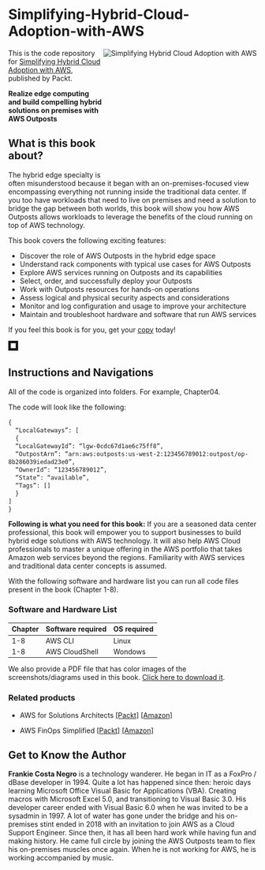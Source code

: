 


# Simplifying-Hybrid-Cloud-Adoption-with-AWS

<a href="https://www.packtpub.com/product/simplifying-hybrid-cloud-adoption-with-aws/9781803231754"><img src="https://static.packt-cdn.com/products/9781803231754/cover/smaller" alt="Simplifying Hybrid Cloud Adoption with AWS" height="256px" align="right"></a>

This is the code repository for [Simplifying Hybrid Cloud Adoption with AWS](https://www.packtpub.com/product/simplifying-hybrid-cloud-adoption-with-aws/9781803231754), published by Packt.

**Realize edge computing and build compelling hybrid solutions on premises with AWS Outposts**

## What is this book about?
The hybrid edge specialty is often misunderstood because it began with an on-premises-focused view encompassing everything not running inside the traditional data center. If you too have workloads that need to live on premises and need a solution to bridge the gap between both worlds, this book will show you how AWS Outposts allows workloads to leverage the benefits of the cloud running on top of AWS technology.

This book covers the following exciting features:
* Discover the role of AWS Outposts in the hybrid edge space
* Understand rack components with typical use cases for AWS Outposts
* Explore AWS services running on Outposts and its capabilities
* Select, order, and successfully deploy your Outposts
* Work with Outposts resources for hands-on operations
* Assess logical and physical security aspects and considerations
* Monitor and log configuration and usage to improve your architecture
* Maintain and troubleshoot hardware and software that run AWS services

If you feel this book is for you, get your [copy](https://www.amazon.com/dp/1803231750) today!

<a href="https://www.packtpub.com/?utm_source=github&utm_medium=banner&utm_campaign=GitHubBanner"><img src="https://raw.githubusercontent.com/PacktPublishing/GitHub/master/GitHub.png" 
alt="https://www.packtpub.com/" border="5" /></a>

## Instructions and Navigations
All of the code is organized into folders. For example, Chapter04.

The code will look like the following:
```
{
  “LocalGateways”: [
  {
  “LocalGatewayId”: “lgw-0cdc67d1ae6c75ff8”,
  “OutpostArn”: “arn:aws:outposts:us-west-2:123456789012:outpost/op-8b286039iedad23e0”,
  “OwnerId”: “123456789012”,
  “State”: “available”,
  “Tags”: []
  }
]
}
```

**Following is what you need for this book:**
If you are a seasoned data center professional, this book will empower you to support businesses to build hybrid edge solutions with AWS technology. It will also help AWS Cloud professionals to master a unique offering in the AWS portfolio that takes Amazon web services beyond the regions. Familiarity with AWS services and traditional data center concepts is assumed.

With the following software and hardware list you can run all code files present in the book (Chapter 1-8).
### Software and Hardware List
| Chapter | Software required | OS required |
| -------- | ------------------------------------ | ----------------------------------- |
| 1-8 | AWS CLI | Linux |
| 1-8 | AWS CloudShell | Wondows |

We also provide a PDF file that has color images of the screenshots/diagrams used in this book. [Click here to download it]( https://static.packt-cdn.com/downloads/9781803231754_ColorImages.pdf).

### Related products
* AWS for Solutions Architects [[Packt]](https://www.packtpub.com/product/aws-for-solutions-architects/9781789539233) [[Amazon]](https://www.amazon.in/dp/1789539234)

* AWS FinOps Simplified [[Packt]](https://www.packtpub.com/product/aws-finops-simplified/9781803247236) [[Amazon]](https://www.amazon.com/dp/1803247231)

## Get to Know the Author
**Frankie Costa Negro**
is a technology wanderer. He began in IT as a FoxPro / dBase developer in 1994. Quite a lot has happened since then: heroic days learning Microsoft Office Visual Basic for Applications (VBA). Creating macros with Microsoft Excel 5.0, and transitioning to Visual Basic 3.0. His developer career ended with Visual Basic 6.0 when he was invited to be a sysadmin in 1997. A lot of water has gone under the bridge and his on-premises stint ended in 2018 with an invitation to join AWS as a Cloud Support Engineer. Since then, it has all been hard work while having fun and making history. He came full circle by joining the AWS Outposts team to flex his on-premises muscles once again. When he is not working for AWS, he is working accompanied by music.
